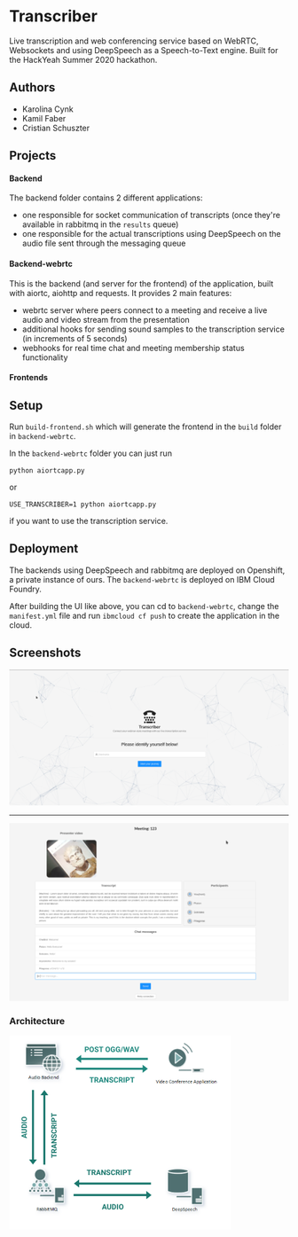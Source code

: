 # Transcriber

Live transcription and web conferencing service based on WebRTC, Websockets and using DeepSpeech as a Speech-to-Text engine. Built for the HackYeah Summer 2020 hackathon.

## Authors

- Karolina Cynk
- Kamil Faber
- Cristian Schuszter

## Projects

#### Backend

The backend folder contains 2 different applications:

- one responsible for socket communication of transcripts (once they're available in rabbitmq in the `results` queue)
- one responsible for the actual transcriptions using DeepSpeech on the audio file sent through the messaging queue

#### Backend-webrtc

This is the backend (and server for the frontend) of the application, built with aiortc, aiohttp and requests. It provides 2 main features:

- webrtc server where peers connect to a meeting and receive a live audio and video stream from the presentation
- additional hooks for sending sound samples to the transcription service (in increments of 5 seconds)
- webhooks for real time chat and meeting membership status functionality


#### Frontends


## Setup

Run `build-frontend.sh` which will generate the frontend in the `build` folder in `backend-webrtc`.

In the `backend-webrtc` folder you can just run 

```
python aiortcapp.py
``` 

or 

```
USE_TRANSCRIBER=1 python aiortcapp.py
```


if you want to use the transcription service.


## Deployment

The backends using DeepSpeech and rabbitmq are deployed on Openshift, a private instance of ours. The `backend-webrtc` is deployed on IBM Cloud Foundry. 

After building the UI like above, you can cd to `backend-webrtc`, change the `manifest.yml` file and run `ibmcloud cf push` to create the application in the cloud.



## Screenshots


![](main.png)

---

![](chatex.png)

### Architecture

![](diagram.png)